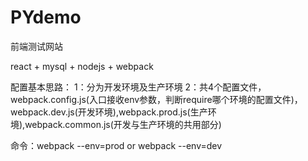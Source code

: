 # PYdemo
前端测试网站

react + mysql + nodejs + webpack


配置基本思路：
1：分为开发环境及生产环境
2：共4个配置文件，webpack.config.js(入口接收env参数，判断require哪个环境的配置文件)，webpack.dev.js(开发环境),webpack.prod.js(生产环境),webpack.common.js(开发与生产环境的共用部分)

命令：webpack --env=prod   or   webpack --env=dev
